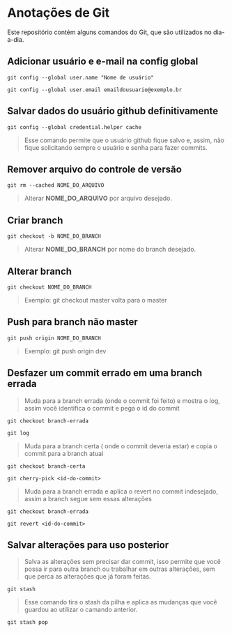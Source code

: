 # Anotações de Git
Este repositório contém alguns comandos do Git, que são utilizados no dia-a-dia.

## Adicionar usuário e e-mail na config global

`git config --global user.name "Nome de usuário"`

`git config --global user.email emaildousuario@exemplo.br`

## Salvar dados do usuário github definitivamente

`git config --global credential.helper cache`
> Esse comando permite que o usuário github fique salvo e, assim, não fique solicitando sempre o usuário e senha para fazer commits.

## Remover arquivo do controle de versão

`git rm --cached NOME_DO_ARQUIVO`
> Alterar **NOME_DO_ARQUIVO** por arquivo desejado.

## Criar branch

`git checkout -b NOME_DO_BRANCH`
> Alterar **NOME_DO_BRANCH** por nome do branch desejado.

## Alterar branch

`git checkout NOME_DO_BRANCH`
> Exemplo: git checkout master volta para o master

## Push para branch não master

`git push origin NOME_DO_BRANCH`
> Exemplo: git push origin dev

## Desfazer um commit errado em uma branch errada

> Muda para a branch errada (onde o commit foi feito) e mostra o log, assim você identifica o commit e pega o id do commit 

`git checkout branch-errada`

`git log`

> Muda para a branch certa ( onde o commit deveria estar) e copia o commit para a branch atual

`git checkout branch-certa`

`git cherry-pick <id-do-commit>`

> Muda para a branch errada e aplica o revert no commit indesejado, assim a branch segue sem essas alterações

`git checkout branch-errada`

`git revert <id-do-commit>`

## Salvar alterações para uso posterior
> Salva as alterações sem precisar dar commit, isso permite que você possa ir para outra branch ou trabalhar em outras alterações, sem que perca as alterações que já foram feitas.

`git stash`

> Esse comando tira o stash da pilha e aplica as mudanças que você guardou ao utilizar o camando anterior.

`git stash pop`

